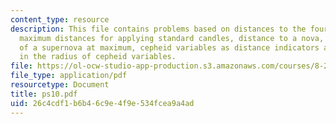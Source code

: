 ```yaml
---
content_type: resource
description: This file contains problems based on distances to the four closest stars,
  maximum distances for applying standard candles, distance to a nova, optical luminosity
  of a supernova at maximum, cepheid variables as distance indicators and variations
  in the radius of cepheid variables.
file: https://ol-ocw-studio-app-production.s3.amazonaws.com/courses/8-282j-introduction-to-astronomy-spring-2006/26c4cdf1b6b46c9e4f9e534fcea9a4ad_ps10.pdf
file_type: application/pdf
resourcetype: Document
title: ps10.pdf
uid: 26c4cdf1-b6b4-6c9e-4f9e-534fcea9a4ad
---
```

